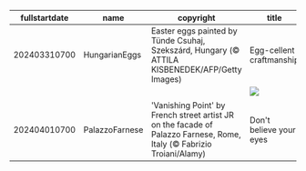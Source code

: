 |fullstartdate|name|copyright|title|image|
|--|--|--|--|--|
202403310700|HungarianEggs|Easter eggs painted by Tünde Csuhaj, Szekszárd, Hungary (© ATTILA KISBENEDEK/AFP/Getty Images)|Egg-cellent craftmanship|![](/en-US/2024/04/202403310700HungarianEggs.jpg)|
||||![](/en-US/2024/04/.jpg)|
202404010700|PalazzoFarnese|'Vanishing Point' by French street artist JR on the facade of Palazzo Farnese, Rome, Italy (© Fabrizio Troiani/Alamy)|Don't believe your eyes|![](/en-US/2024/04/202404010700PalazzoFarnese.jpg)|
